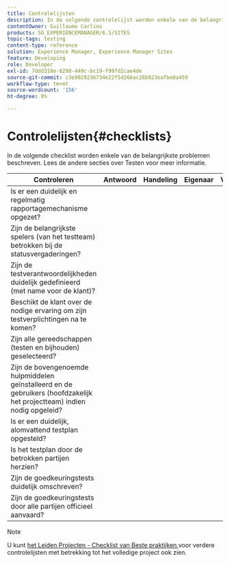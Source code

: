 ```yaml
---
title: Controlelijsten
description: In de volgende controlelijst worden enkele van de belangrijkste testproblemen gemarkeerd
contentOwner: Guillaume Carlino
products: SG_EXPERIENCEMANAGER/6.5/SITES
topic-tags: testing
content-type: reference
solution: Experience Manager, Experience Manager Sites
feature: Developing
role: Developer
exl-id: 7ddd318e-8290-449c-bc19-f997d2cae4de
source-git-commit: c3e9029236734e22f5d266ac26b923eafbe0a459
workflow-type: tm+mt
source-wordcount: '156'
ht-degree: 0%

---
```


# Controlelijsten{#checklists}

In de volgende checklist worden enkele van de belangrijkste problemen beschreven. Lees de andere secties over Testen voor meer informatie.

| Controleren | Antwoord | Handeling | Eigenaar | Verwacht |
|---|---|---|---|---|
| Is er een duidelijk en regelmatig rapportagemechanisme opgezet? |  |  |  |  |
| Zijn de belangrijkste spelers (van het testteam) betrokken bij de statusvergaderingen? |  |  |  |  |
| Zijn de testverantwoordelijkheden duidelijk gedefinieerd (met name voor de klant)? |  |  |  |  |
| Beschikt de klant over de nodige ervaring om zijn testverplichtingen na te komen? |  |  |  |  |
| Zijn alle gereedschappen (testen en bijhouden) geselecteerd? |  |  |  |  |
| Zijn de bovengenoemde hulpmiddelen geïnstalleerd en de gebruikers (hoofdzakelijk het projectteam) indien nodig opgeleid? |  |  |  |  |
| Is er een duidelijk, alomvattend testplan opgesteld? |  |  |  |  |
| Is het testplan door de betrokken partijen herzien? |  |  |  |  |
| Zijn de goedkeuringstests duidelijk omschreven? |  |  |  |  |
| Zijn de goedkeuringstests door alle partijen officieel aanvaard? |  |  |  |  |

>[!NOTE]
>
>U kunt [ het Leiden Projecten - Checklist van Beste praktijken ](/help/managing/best-practices.md) voor verdere controlelijsten met betrekking tot het volledige project ook zien.

